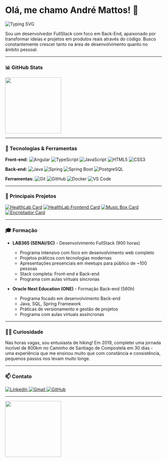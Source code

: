 # Olá, me chamo André Mattos! 👋 

<div align="left-align">
  <img src="https://readme-typing-svg.herokuapp.com?font=Fira+Code&pause=1000&color=00FF00&center=true&vCenter=true&width=435&lines=Desenvolvedor+FullStack;JavaScript+%7C+Java+%7C+Angular+%7C+Spring;Sempre+aprendendo+algo+novo" alt="Typing SVG" />
</div>

Sou um desenvolvedor FullStack com foco em Back-End, apaixonado por transformar ideias e projetos em produtos reais através do código. Busco constantemente crescer tanto na área de desenvolvimento quanto no âmbito pessoal.

---

### 📊 GitHub Stats

<div align="left-align">
  <img height="180em" src="https://github-readme-stats.vercel.app/api/top-langs/?username=andrejsmattos&layout=compact&langs_count=7&theme=dracula"/>
</div>

---

### 🚀 Tecnologias & Ferramentas

**Front-end:** ![Angular](https://img.shields.io/badge/-Angular-DD0031?style=for-the-badge&logo=angular&logoColor=white) ![TypeScript](https://img.shields.io/badge/-TypeScript-3178C6?style=for-the-badge&logo=typescript&logoColor=white) ![JavaScript](https://img.shields.io/badge/-JavaScript-F7DF1E?style=for-the-badge&logo=javascript&logoColor=black)
![HTML5](https://img.shields.io/badge/-HTML5-E34F26?style=for-the-badge&logo=html5&logoColor=white) ![CSS3](https://img.shields.io/badge/-CSS3-1572B6?style=for-the-badge&logo=css3&logoColor=white)

**Back-end:** ![Java](https://img.shields.io/badge/-Java-007396?style=for-the-badge&logo=java&logoColor=white) ![Spring](https://img.shields.io/badge/-Spring-6DB33F?style=for-the-badge&logo=spring&logoColor=white) ![Spring Boot](https://img.shields.io/badge/-Spring%20Boot-6DB33F?style=for-the-badge&logo=spring-boot&logoColor=white) ![PostgreSQL](https://img.shields.io/badge/-PostgreSQL-336791?style=for-the-badge&logo=postgresql&logoColor=white)

**Ferramentas:** ![Git](https://img.shields.io/badge/-Git-F05032?style=for-the-badge&logo=git&logoColor=white) ![GitHub](https://img.shields.io/badge/-GitHub-181717?style=for-the-badge&logo=github&logoColor=white) ![Docker](https://img.shields.io/badge/-Docker-2496ED?style=for-the-badge&logo=docker&logoColor=white) ![VS Code](https://img.shields.io/badge/-VS%20Code-007ACC?style=for-the-badge&logo=visual-studio-code&logoColor=white)

---

### 🌟 Principais Projetos

<div align="left-align">

[![HealthLab Card](https://github-readme-stats.vercel.app/api/pin/?username=FullStack-Health&repo=M3P-BackEnd-Squad4&theme=dracula)](https://github.com/FullStack-Health/M3P-BackEnd-Squad4)
[![HealthLab Frontend Card](https://github-readme-stats.vercel.app/api/pin/?username=FullStack-Health&repo=M3P-FrontEnd-Squad4&theme=dracula)](https://github.com/FullStack-Health/M3P-FrontEnd-Squad4)
[![Music Box Card](https://github-readme-stats.vercel.app/api/pin/?username=andrejsmattos&repo=music-box&theme=dracula)](https://github.com/andrejsmattos/music-box)
[![Encriptador Card](https://github-readme-stats.vercel.app/api/pin/?username=andrejsmattos&repo=encriptador-texto&theme=dracula)](https://github.com/andrejsmattos/encriptador-texto)

</div>

---

### 🎓 Formação

- **LAB365 (SENAI/SC)** - Desenvolvimento FullStack (900 horas)
  - Programa intensivo com foco em desenvolvimento web completo
  - Projetos práticos com tecnologias modernas
  - Apresentações presenciais em meetups para público de ~100 pessoas
  - Stack completa: Front-end e Back-end
  - Programa com aulas virtuais síncronas 

- **Oracle Next Education (ONE)** - Formação Back-end (560h)
  - Programa focado em desenvolvimento Back-end
  - Java, SQL, Spring Framework
  - Práticas de versionamento e gestão de projetos
  - Programa com aulas virtuais assíncronas 

---

### 🏃‍♂️ Curiosidade

Nas horas vagas, sou entusiasta de hiking! Em 2019, completei uma jornada incrível de 800km no Caminho de Santiago de Compostela em 30 dias - uma experiência que me ensinou muito que com constância e consistência, pequenos passos nos levam muito longe.

---

### 📫 Contato

<div align="left-align">
  <a href="https://www.linkedin.com/in/andrejsmattos" target="_blank">
    <img src="https://img.shields.io/badge/-LinkedIn-0077B5?style=for-the-badge&logo=linkedin&logoColor=white" alt="LinkedIn"/>
  </a>
  <a href="mailto:andrejusmattos@gmail.com">
    <img src="https://img.shields.io/badge/-Gmail-D14836?style=for-the-badge&logo=gmail&logoColor=white" alt="Gmail"/>
  </a>
  <a href="https://github.com/andrejsmattos" target="_blank">
    <img src="https://img.shields.io/badge/-GitHub-181717?style=for-the-badge&logo=github&logoColor=white" alt="GitHub"/>
  </a>
</div>

---

<div align="left-align">
  <img height="180em" src="https://github-readme-stats.vercel.app/api?username=andrejsmattos&show_icons=true&theme=dracula&include_all_commits=true&count_private=true"/>
</div>
